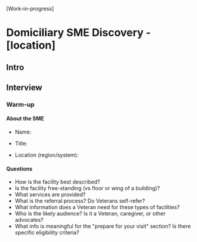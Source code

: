 
[Work-in-progress]

# Domiciliary SME Discovery - [location]

## Intro

## Interview

### Warm-up

#### About the SME

- Name: 
> 
- Title:
> 
- Location (region/system): 

#### Questions

- How is the facility best described?
- Is the facility free-standing (vs floor or wing of a building)?
- What services are provided?
- What is the referral process? Do Veterans self-refer?
- What information does a Veteran need for these types of facilities?
- Who is the likely audience? Is it a Veteran, caregiver, or other advocates?
- What info is meaningful for the "prepare for your visit" section? Is there specific eligibility criteria?

